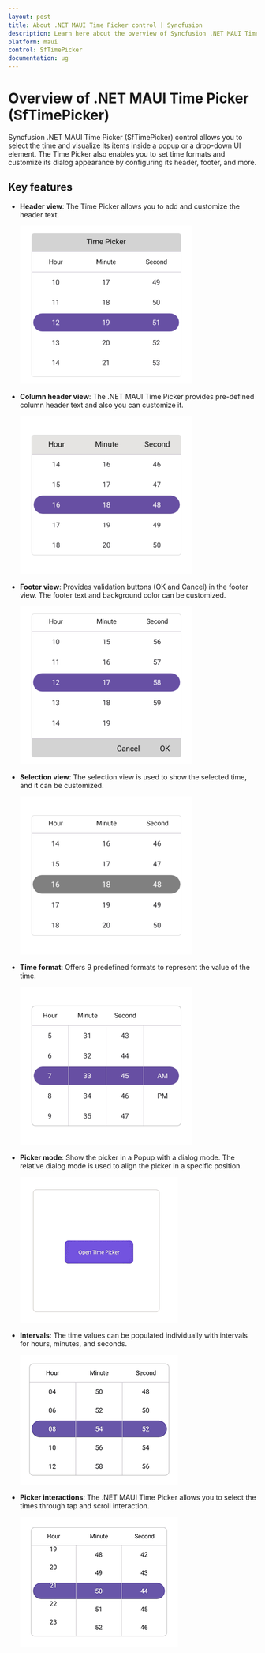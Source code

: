 ```yaml
---
layout: post
title: About .NET MAUI Time Picker control | Syncfusion
description: Learn here about the overview of Syncfusion .NET MAUI Time Picker (SfTimePicker) control, its basic features, and time picker functionalities.
platform: maui
control: SfTimePicker
documentation: ug
---
```


# Overview of .NET MAUI Time Picker (SfTimePicker)

Syncfusion .NET MAUI Time Picker (SfTimePicker) control allows you to select the time and visualize its items inside a popup or a drop-down UI element. The Time Picker also enables you to set time formats and customize its dialog appearance by configuring its header, footer, and more.

## Key features

* **Header view**: The Time Picker allows you to add and customize the header text.

   ![Header view in .NET MAUI Time picker.](images/overview/maui-time-picker-header-view.png)

* **Column header view**: The .NET MAUI Time Picker provides pre-defined column header text and also you can customize it.

   ![Column header view in .NET MAUI Time picker.](images/overview/maui-time-picker-column-header-view.png)

* **Footer view**: Provides validation buttons (OK and Cancel) in the footer view. The footer text and background color can be customized.

   ![Footer view in .NET MAUI Time picker.](images/overview/maui-time-picker-footer-view.png)

* **Selection view**: The selection view is used to show the selected time, and it can be customized.

   ![Selection view in .NET MAUI Time picker.](images/overview/maui-time-picker-selection-view.png)

* **Time format**: Offers 9 predefined formats to represent the value of the time.

   ![.NET MAUI Time Picker with format h_mm_ss_tt.](images/overview/maui-time-picker-format_h_mm_ss_tt.png)

* **Picker mode**: Show the picker in a Popup with a dialog mode. The relative dialog mode is used to align the picker in a specific position.

   ![Picker mode in .NET MAUI Time picker.](images/overview/maui-time-picker-mode.gif)

* **Intervals**: The time values can be populated individually with intervals for hours, minutes, and seconds.

   ![Intervals in .NET MAUI Time picker.](images/overview/maui-time-picker-intervals.gif)

* **Picker interactions**: The .NET MAUI Time Picker allows you to select the times through tap and scroll interaction.

   ![Interactions in .NET MAUI Time picker.](images/overview/maui-time-picker-interactions.gif)